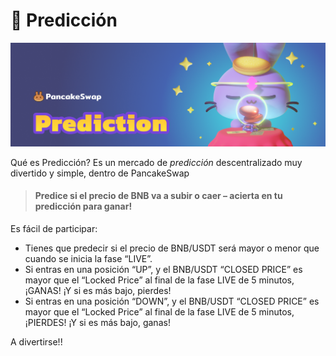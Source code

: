 # 🔮 Predicción

![](../.gitbook/assets/masthead%20%285%29%20%284%29%20%281%29.png)

Qué es Predicción?  Es un mercado de _predicción_ descentralizado muy divertido y simple, dentro de PancakeSwap

> #### Predice si el precio de BNB va a subir o caer – acierta en tu predicción para ganar!

Es fácil de participar:

* Tienes que predecir si el precio de BNB/USDT será mayor o menor que cuando se inicia la fase “LIVE”.
* Si entras en una posición “UP”, y el BNB/USDT “CLOSED PRICE” es mayor que el “Locked Price” al final de la fase LIVE de 5 minutos, ¡GANAS! ¡Y si es más bajo, pierdes! 
* Si entras en una posición “DOWN”, y el BNB/USDT “CLOSED PRICE” es mayor que el “Locked Price” al final de la fase LIVE de 5 minutos, ¡PIERDES! ¡Y si es más bajo, ganas!

A divertirse!!

